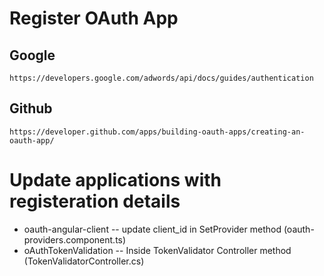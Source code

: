 # Register OAuth App 
##  Google 
    https://developers.google.com/adwords/api/docs/guides/authentication
## Github 
    https://developer.github.com/apps/building-oauth-apps/creating-an-oauth-app/

# Update applications with registeration details
- oauth-angular-client
-- update client_id in SetProvider method (oauth-providers.component.ts)
- oAuthTokenValidation
-- Inside TokenValidator Controller method (TokenValidatorController.cs)